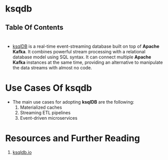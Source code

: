 # ksqdb

## Table Of Contents

#

- [ksqlDB](https://ksqldb.io/) is a real-time event-streaming database built on top of **Apache Kafka**. It combines powerful stream processing with a relational database model using SQL syntax. It can connect multiple **Apache Kafka** instances at the same time, providing an alternative to manipulate the data streams with almost no code.

# Use Cases Of ksqdb

- The main use cases for adopting **ksqlDB** are the following:
  1. Materialized caches
  2. Streaming ETL pipelines
  3. Event-driven microservices

# Resources and Further Reading

1. [ksqldb.io](https://ksqldb.io/)
